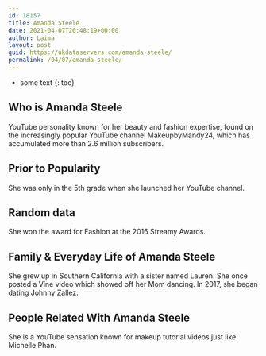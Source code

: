 ```yaml
---
id: 18157
title: Amanda Steele
date: 2021-04-07T20:48:19+00:00
author: Laima
layout: post
guid: https://ukdataservers.com/amanda-steele/
permalink: /04/07/amanda-steele/
---
```


* some text
{: toc}


## Who is Amanda Steele
                  
                  
                  
YouTube personality known for her beauty and fashion expertise, found on the increasingly popular YouTube channel MakeupbyMandy24, which has accumulated more than 2.6 million subscribers.
                  
              
            
              
            
                
                
                
## Prior to Popularity
                  
                  
                  
She was only in the 5th grade when she launched her YouTube channel.
                  
              
            
              
            
                
                
                
## Random data
                  
                  
                  
She won the award for Fashion at the 2016 Streamy Awards.
                  
              
            
              
            
                
                
                
## Family & Everyday Life of Amanda Steele
                  
                  
                  
She grew up in Southern California with a sister named Lauren. She once posted a Vine video which showed off her Mom dancing. In 2017, she began dating Johnny Zallez. 
                  
              
            
              
            
                
                
                
## People Related With Amanda Steele
                  
                  
                  
She is a YouTube sensation known for makeup tutorial videos just like Michelle Phan.
                  
              
            
              
            
                
              
            
              
              
            
            
              
            
          
          
          